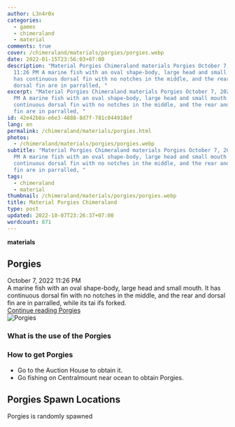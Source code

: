 ```yaml
---
author: L3n4r0x
categories:
  - games
  - chimeraland
  - material
comments: true
cover: /chimeraland/materials/porgies/porgies.webp
date: 2022-01-15T23:56:03+07:00
description: "Material Porgies Chimeraland materials Porgies October 7, 2022
  11:26 PM A marine fish with an oval shape-body, large head and small mouth. It
  has continuous dorsal fin with no notches in the middle, and the rear and
  dorsal fin are in parralled, "
excerpt: "Material Porgies Chimeraland materials Porgies October 7, 2022 11:26
  PM A marine fish with an oval shape-body, large head and small mouth. It has
  continuous dorsal fin with no notches in the middle, and the rear and dorsal
  fin are in parralled, "
id: 42e42b8a-e6e3-4888-8d7f-781c044918ef
lang: en
permalink: /chimeraland/materials/porgies.html
photos:
  - /chimeraland/materials/porgies/porgies.webp
subtitle: "Material Porgies Chimeraland materials Porgies October 7, 2022 11:26
  PM A marine fish with an oval shape-body, large head and small mouth. It has
  continuous dorsal fin with no notches in the middle, and the rear and dorsal
  fin are in parralled, "
tags:
  - chimeraland
  - material
thumbnail: /chimeraland/materials/porgies/porgies.webp
title: Material Porgies Chimeraland
type: post
updated: 2022-10-07T23:26:37+07:00
wordcount: 871
---
```


<link
  rel="stylesheet"
  href="https://rawcdn.githack.com/dimaslanjaka/Web-Manajemen/870a349/css/bootstrap-5-3-0-alpha3-wrapper.css"
/>
<section id="bootstrap-wrapper">
  <div data-bs-theme="dark">
    <div
      class="row g-0 border rounded overflow-hidden flex-md-row mb-4 shadow-sm position-relative bg-dark text-light"
    >
      <div class="col p-4 d-flex flex-column position-static">
        <strong class="d-inline-block mb-2 text-success">materials</strong>
        <h2 class="mb-0">Porgies</h2>
        <div class="mb-1 text-muted">October 7, 2022 11:26 PM</div>
        <div class="mb-2 border p-1">
          A marine fish with an oval shape-body, large head and small mouth. It
          has continuous dorsal fin with no notches in the middle, and the rear
          and dorsal fin are in parralled, while its tai ifs forked.
        </div>
        <a
          href="/chimeraland/materials/porgies.html"
          class="stretched-link d-none text-primary"
          >Continue reading Porgies</a
        >
      </div>
      <div class="col-auto d-none d-md-block d-lg-block">
        <img
          src="https://www.webmanajemen.com/chimeraland/materials/porgies/porgies.webp"
          alt="Porgies"
        />
      </div>
    </div>
    <div class="row">
      <div class="col-lg-6 col-12 mb-2">
        <div class="card">
          <div class="card-body">
            <h3 class="card-title">What is the use of the Porgies</h3>
            <div class="card-text"><ul></ul></div>
          </div>
        </div>
      </div>
      <div class="col-lg-6 col-12 mb-2">
        <div class="card">
          <div class="card-body">
            <h3 class="card-title">How to get Porgies</h3>
            <div class="card-text">
              <ul>
                <li>Go to the Auction House to obtain it.</li>
                <li>
                  Go fishing on Centralmount near ocean to obtain Porgies.
                </li>
              </ul>
            </div>
          </div>
        </div>
      </div>
      <div class="col-12 mb-2">
        <h2>Porgies Spawn Locations</h2>
        <p>Porgies is randomly spawned</p>
      </div>
    </div>
  </div>
</section>